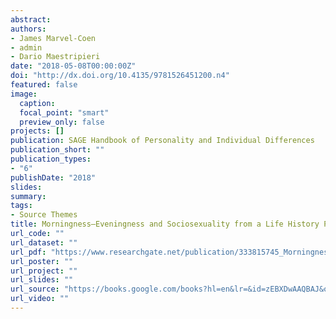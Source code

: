 ```yaml
---
abstract:
authors:
- James Marvel-Coen
- admin
- Dario Maestripieri
date: "2018-05-08T00:00:00Z"
doi: "http://dx.doi.org/10.4135/9781526451200.n4"
featured: false
image:
  caption:
  focal_point: "smart"
  preview_only: false
projects: []
publication: SAGE Handbook of Personality and Individual Differences
publication_short: ""
publication_types:
- "6"
publishDate: "2018"
slides:
summary:
tags:
- Source Themes
title: Morningness–Eveningness and Sociosexuality from a Life History Perspective
url_code: ""
url_dataset: ""
url_pdf: "https://www.researchgate.net/publication/333815745_Morningness-Eveningness_and_Sociosexuality_from_a_Life_History_Perspective"
url_poster: ""
url_project: ""
url_slides: ""
url_source: "https://books.google.com/books?hl=en&lr=&id=zEBXDwAAQBAJ&oi=fnd&pg=PT103&dq=info:tmS_1feRxmEJ:scholar.google.com&ots=ZSJTRdUeb7&sig=oGISFmJiFhkQmlLw3KC84eeP8r0#v=onepage&q&f=false"
url_video: ""
---
```


